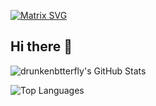 [![Matrix SVG](https://raw.githubusercontent.com/rodrigograca31/rodrigograca31/master/matrix.svg)](https://www.youtube.com/watch?v=SDkAGkd4NLc) 
## Hi there 👋

![drunkenbtterfly's GitHub Stats](https://github-readme-stats.vercel.app/api?username=drunkenbtterfly&show_icons=true&theme=radical)

![Top Languages](https://github-readme-stats.vercel.app/api/top-langs/?username=drunkenbtterfly&layout=compact&theme=radical)

<!--
**drunkenbtterfly/drunkenbtterfly** is a ✨ _special_ ✨ repository because its `README.md` (this file) appears on your GitHub profile.

Here are some ideas to get you started:

- 🔭 I’m currently working on ...
- 🌱 I’m currently learning ...
- 👯 I’m looking to collaborate on ...
- 🤔 I’m looking for help with ...
- 💬 Ask me about ...
- 📫 How to reach me: ...
- 😄 Pronouns: ...
- ⚡ Fun fact: ...
-->
